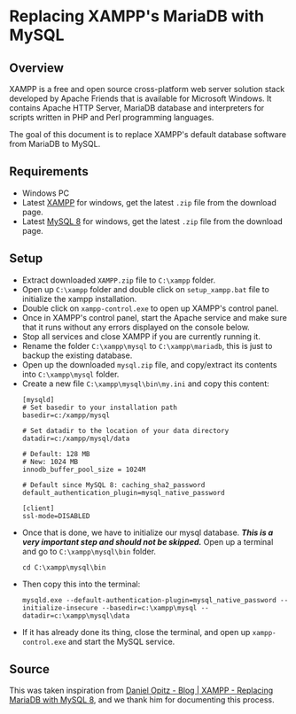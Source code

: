 # Replacing XAMPP's MariaDB with MySQL

## Overview

XAMPP is a free and open source cross-platform web server solution stack developed by Apache Friends that is available for Microsoft Windows. It contains Apache HTTP Server, MariaDB database and interpreters for scripts written in PHP and Perl programming languages.

The goal of this document is to replace XAMPP's default database software from MariaDB to MySQL.

## Requirements

- Windows PC
- Latest [XAMPP](https://sourceforge.net/projects/xampp/files/XAMPP%20Windows/) for windows, get the latest `.zip` file from the download page.
- Latest [MySQL 8](https://dev.mysql.com/downloads/mysql/) for windows, get the latest `.zip` file from the download page.

## Setup

- Extract downloaded `XAMPP.zip` file to `C:\xampp` folder.
- Open up `C:\xampp` folder and double click on `setup_xampp.bat` file to initialize the xampp installation.
- Double click on `xampp-control.exe` to open up XAMPP's control panel.
- Once in XAMPP's control panel, start the Apache service and make sure that it runs without any errors displayed on the console below.
- Stop all services and close XAMPP if you are currently running it.
- Rename the folder `C:\xampp\mysql` to `C:\xampp\mariadb`, this is just to backup the existing database.
- Open up the downloaded `mysql.zip` file, and copy/extract its contents into `C:\xampp\mysql` folder.
- Create a new file `C:\xampp\mysql\bin\my.ini` and copy this content:
    ```
    [mysqld]
    # Set basedir to your installation path
    basedir=c:/xampp/mysql

    # Set datadir to the location of your data directory
    datadir=c:/xampp/mysql/data

    # Default: 128 MB
    # New: 1024 MB
    innodb_buffer_pool_size = 1024M

    # Default since MySQL 8: caching_sha2_password
    default_authentication_plugin=mysql_native_password

    [client]
    ssl-mode=DISABLED
    ```
- Once that is done, we have to initialize our mysql database. ***This is a very important step and should not be skipped.*** Open up a terminal and go to `C:\xampp\mysql\bin` folder.
    ```batch
    cd C:\xampp\mysql\bin
    ```
- Then copy this into the terminal:
    ```batch
    mysqld.exe --default-authentication-plugin=mysql_native_password --initialize-insecure --basedir=c:\xampp\mysql --datadir=c:\xampp\mysql\data
    ```
- If it has already done its thing, close the terminal, and open up `xampp-control.exe` and start the MySQL service.

## Source

This was taken inspiration from [Daniel Opitz - Blog | XAMPP - Replacing MariaDB with MySQL 8](https://odan.github.io/2019/11/17/xampp-replacing-mariadb-with-mysql-8.html), and we thank him for documenting this process.
